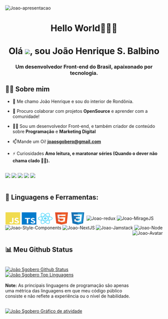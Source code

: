 <img align="center" alt="Joao-apresentacao" height="500px" width="auto" src="https://i.imgur.com/SrSzEs2.png">

<h1 align="center">Hello World👨🏽‍💻</h1>
<h1 align="center">Olá <img src="https://raw.githubusercontent.com/MartinHeinz/MartinHeinz/master/wave.gif" width="30px">, sou João Henrique S. Balbino</h1>
<h3 align="center">Um desenvolvedor Front-end do Brasil, apaixonado por tecnologia.</h3>


## 🙋‍♂️ Sobre mim

- 🔭 Me chamo João Henrique e sou do interior de Rondônia.

- 👯 Procuro colaborar com projetos **OpenSource** e aprender com a comunidade!

- 👨‍💻 Sou um desenvolvedor Front-end, e também criador de conteúdo sobre **Programação** e **Marketing Digital**

- 📫Mande um Oi! **joaosgobero@gmail.com**

- ⚡ Curiosidades **Amo leitura, e maratonar séries (Quando o dever não chama clado 🦸‍♂️).**

<br/> 
<div> 
  <a href="#" target="_blank"><img src="https://img.shields.io/badge/YouTube-FF0000?style=for-the-badge&logo=youtube&logoColor=white" target="_blank"></a>
  <a href="https://instagram.com/joao_sgobero" target="_blank"><img src="https://img.shields.io/badge/-Instagram-%23E4405F?style=for-the-badge&logo=instagram&logoColor=white" target="_blank"></a>
  <a href="#" target="_blank"><img src="https://img.shields.io/badge/Discord-7289DA?style=for-the-badge&logo=discord&logoColor=white" target="_blank"></a> 
  <a href = "mailto:joaosgobero@gmail.com"><img src="https://img.shields.io/badge/-Gmail-%23333?style=for-the-badge&logo=gmail&logoColor=white" target="_blank"></a>
  <a href="#" target="_blank"><img src="https://img.shields.io/badge/-LinkedIn-%230077B5?style=for-the-badge&logo=linkedin&logoColor=white" target="_blank"></a> 
 </div>
 <br/>

## 🚀 Linguagens e Ferramentas:

<div style="display: inline_block"><br>
 <img align="center" alt="Joao-Js" height="40" width="48" src="https://raw.githubusercontent.com/devicons/devicon/master/icons/javascript/javascript-plain.svg">
  <img align="center" alt="Joao-Ts" height="40" width="48" src="https://raw.githubusercontent.com/devicons/devicon/master/icons/typescript/typescript-plain.svg">
  <img align="center" alt="Joao-React" height="40" width="48" src="https://raw.githubusercontent.com/devicons/devicon/master/icons/react/react-original.svg">
  <img align="center" alt="Joao-HTML" height="40" width="48" src="https://raw.githubusercontent.com/devicons/devicon/master/icons/html5/html5-original.svg">
  <img align="center" alt="Joao-CSS" height="40" width="48" src="https://raw.githubusercontent.com/devicons/devicon/master/icons/css3/css3-original.svg">
  <img align="center" alt="Joao-redux" height="40" width="48" src="https://img.icons8.com/color/48/000000/redux.png"/>
  <img align="center" alt="Joao-MirageJS" height="40" width="48"src="https://i.imgur.com/e0sUMIC.jpg"/>
  <img align="center" alt="Joao-Style-Components" height="40" width="48"src="https://i.imgur.com/Ucw9XCV.png"/>
  <img align="center" alt="Joao-NextJS" height="40" width="48"src="https://i.imgur.com/LJVWw0h.png"/>
  <img align="center" alt="Joao-Jamstack" height="40" width="48"src="https://i.imgur.com/NKuVC0H.png"/>
  <img align="center" alt="Joao-Node" height="40" width="48"src="https://img.icons8.com/color/48/000000/nodejs.png"/>
  <img align="right" alt="Joao-Avatar" height="200px" width="auto" src="https://i.imgur.com/LQeNG9p.png">
</div>

<br/>

## 📊 Meu Github Status

  <br/>
    <a href="https://github.com/joao-sgobero/"><img alt="João Sgobero Github Status" src="https://github-readme-stats.vercel.app/api?username=joao-sgobero&show_icons=true&count_private=true&theme=react&hide_border=true&bg_color=0D1117" /></a>
  <a href="https://github.com/joao-sgobero/"><img alt="João Sgobero Top Linguagens" src="https://github-readme-stats.vercel.app/api/top-langs/?username=joao-sgobero&langs_count=8&count_private=true&layout=compact&theme=react&hide_border=true&bg_color=0D1117" /></a>
  <br/>
  <br/>
  <b>Note:</b> As principais linguagens de programação são apenas uma métrica das linguagens em que meu código público consiste e não reflete a experiência ou o nível de habilidade.


<br/>
<br/>

<a href="https://github.com/joao-sgobero/github-readme-activity-graph"><img alt="João Sgobero Gráfico de atividade" src="https://activity-graph.herokuapp.com/graph?username=joao-sgobero&bg_color=0D1117&color=5BCDEC&line=5BCDEC&point=FFFFFF&hide_border=true" /></a>

<br/>
<br/>
